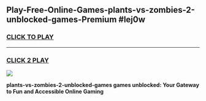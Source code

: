 
## Play-Free-Online-Games-plants-vs-zombies-2-unblocked-games-Premium #lej0w
<h3>
<a href="https://premium.freeplayer.one?title=plants-vs-zombies-2-unblocked-games&ref=8M">CLICK TO PLAY</a></h3>
<hr>

<h3>
<a href="https://premium.freeplayer.one?title=plants-vs-zombies-2-unblocked-games&ref=8M">CLICK 2 PLAY</a>
  
</h3>

<a href="https://premium.freeplayer.one?title=plants-vs-zombies-2-unblocked-games&ref=8M"><img src="https://clearcache.store/games.png"></a>


**plants-vs-zombies-2-unblocked-games games unblocked: Your Gateway to Fun and Accessible Online Gaming**
